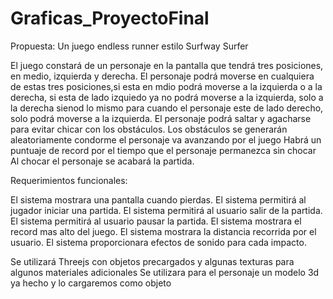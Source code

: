 # Graficas_ProyectoFinal
Propuesta: Un juego endless runner estilo Surfway Surfer 

El juego constará de un personaje en la pantalla que tendrá tres posiciones, en medio, izquierda y derecha.
El personaje podrá moverse en cualquiera de estas tres posiciones,si esta en mdio podrá moverse a la izquierda o a la derecha,  si esta de lado izquiedo ya no podrá moverse a la izquierda, solo a la derecha sienod lo mismo para cuando el personaje este de lado derecho, solo podrá moverse a la izquierda.
El personaje podrá saltar y agacharse para evitar chicar con los obstáculos.
Los obstáculos se generarán aleatoriamente condorme el personaje va avanzando por el juego
Habrá un puntuaje de record por el tiempo que el personaje permanezca sin chocar
Al chocar el personaje se acabará la partida.

Requerimientos funcionales: 

El sistema mostrara una pantalla cuando pierdas. 
El sistema permitirá al jugador iniciar una partida.
El sistema permitirá al usuario salir de la partida. 
El sistema permitirá al usuario pausar la partida. 
El sistema mostrara el record mas alto del juego. 
El sistema mostrara la distancia recorrida por el usuario. 
El sistema proporcionara efectos de sonido para cada impacto.

Se utilizará Threejs con objetos precargados y algunas texturas para algunos materiales adicionales 
Se utilizara para el personaje un modelo 3d ya hecho y lo cargaremos como objeto


